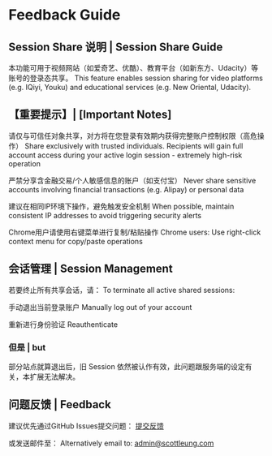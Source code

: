 # Feedback Guide

## Session Share 说明 | Session Share Guide

本功能可用于视频网站（如爱奇艺、优酷）、教育平台（如新东方、Udacity）等账号的登录态共享。
This feature enables session sharing for video platforms (e.g. IQiyi, Youku) and educational services (e.g. New Oriental, Udacity).

## 【重要提示】| [Important Notes]

请仅与可信任对象共享，对方将在您登录有效期内获得完整账户控制权限（高危操作）
Share exclusively with trusted individuals. Recipients will gain full account access during your active login session - extremely high-risk operation

严禁分享含金融交易/个人敏感信息的账户（如支付宝）
Never share sensitive accounts involving financial transactions (e.g. Alipay) or personal data

建议在相同IP环境下操作，避免触发安全机制
When possible, maintain consistent IP addresses to avoid triggering security alerts

Chrome用户请使用右键菜单进行复制/粘贴操作
Chrome users: Use right-click context menu for copy/paste operations

## 会话管理 | Session Management
若要终止所有共享会话，请：
To terminate all active shared sessions:

手动退出当前登录账户
Manually log out of your account

重新进行身份验证
Reauthenticate

### 但是 | but

部分站点就算退出后，旧 Session 依然被认作有效，此问题跟服务端的设定有关，本扩展无法解决。

## 问题反馈 | Feedback
建议优先通过GitHub Issues提交问题：
[提交反馈](https://github.com/scott-leung/session_share_feedback/issues)

或发送邮件至：
Alternatively email to:
admin@scottleung.com
